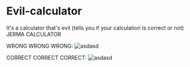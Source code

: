# Evil-calculator
It's a calculator that's evil (tells you if your calculation is correct or not)
JERMA CALCULATOR

WRONG WRONG WRONG:
![asdasd](https://user-images.githubusercontent.com/112970249/221059126-92511501-2935-47bc-aa9a-ec44bda28f76.PNG)

CORRECT CORRECT CORRECT:
![asdasd](https://user-images.githubusercontent.com/112970249/221059316-dc773a57-3b4c-467b-86fd-cce0a11c165f.PNG)
